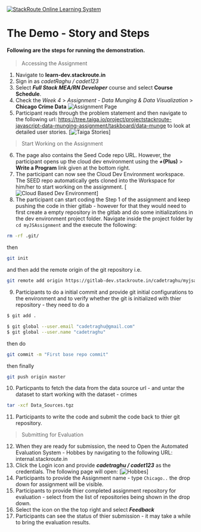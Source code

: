 [![StackRoute Online Learning System](http://stackroute.in/images/logo.jpg)](https://learn-dev.stackroute.in)
# The Demo - Story and Steps
#### Following are the steps for running the demonstration.
> Accessing the Assignment
  1. Navigate to **learn-dev.stackroute.in**
  2. Sign in as *cadetRaghu / cadet123* 
  3. Select ***Full Stack MEA/RN Developer*** course and select ****Course Schedule****.
  4. Check the *Week 4* > *Assignment - Data Munging & Data Visualization* > **Chicago Crime Data**
![Assignment Page](http://imgur.com/A5aUJcf)
  5. Participant reads through the problem statement and then navigate to the following url:
  https://tree.taiga.io/project/projectstackroute-javascript-data-munging-assignment/taskboard/data-munge
 to look at detailed user stories.
[![Taiga Stories](https://drive.google.com/file/d/0BxSXnnMA4LByZzd2MTByX1BCSFU/view?usp=sharing)]
 > Start Working on the Assignment
 6. The page also contains the Seed Code repo URL. However, the participant opens up the cloud dev environment using the ***+*****(Plus)** > **Write a Program** link given at the bottom right.
 7. The participant can now see the Cloud Dev Environment workspace. The SEED repo automatically gets cloned into the Workspace for him/her to start working on the assignment.
[![Cloud Based Dev Environment](https://lh6.googleusercontent.com/5hPxl1nZWj-qF1YJcq1-fn_g1zeJufFhDGVqpaqKTgVX62mHQ6TSaOjeISDKrsKSRZ6Z4CgGBGwyePc=w2560-h1452-rw)]
 8. The participant can start coding the Step 1 of the assignment and keep pushing the code in thier gitlab - however for that they would need to first create a empty repository in the gitlab and do some initializations in the dev environment project folder. Navigate inside the project folder by ```cd myJSAssignment``` and the execute the following: 
 ```sh
 rm -rf .git/
 ``` 
 then 
 ```sh 
 git init
 ``` 
 and then add the remote origin of the git repository i.e. 
 ```sh 
 git remote add origin https://gitlab-dev.stackroute.in/cadetraghu/myjsassignment.git
 ```
 9. Participants to do a initial commit and provide git initial configurations to the environment and to verify whether the git is initialized with thier repository - they need to do a
 ```sh
 $ git add .
 ````
 ```sh
 $ git global --user.email "cadetraghu@gmail.com"
 $ git global --user.name "cadetraghu"
 ```
 then do 
 ```sh
 git commit -m "First base repo commit"
 ```
 then finally 
 ```sh
 git push origin master
 ```
 10. Particpants to fetch the data from the data source url - and untar the dataset to start working with the dataset - crimes
 ```sh 
 tar -xcf Data_Sources.tgz
 ```
 11. Participants to write the code and submit the code back to thier git repository. 
 > Submitting for Evaluation
 12. When they are ready for submission, the need to Open the Automated Evaluation System - Hobbes by navigating to the following URL:
 internal.stackroute.in
 13. Click the Login icon and provide ***cadetraghu / cadet123*** as the credentials. The following page will open:
[![Hobbes](https://lh5.googleusercontent.com/quDbDb3dbRbhi3h0mPRzZjTs7cs8ANJ99nILmTgp_4l39mjPzt1NjlFRRjfcJaX67dRgyNrOuChjV8s=w1540-h1324-rw)]
 14. Participants to provide the Assignment name - type ```Chicago..``` the drop down for assignment will be visible.
 15. Participants to provide thier completed assignment repository for evaluation - select from the list of repositories being shown in the drop down.
 16. Select the icon on the the top right and select ***Feedback***
 17. Participants can see the status of thier submission - it may take a while to bring the evaluation results.
